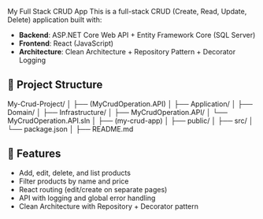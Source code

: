 My Full Stack CRUD App
This is a full-stack CRUD (Create, Read, Update, Delete) application built with:
- **Backend**: ASP.NET Core Web API + Entity Framework Core (SQL Server)
-  **Frontend**: React (JavaScript)
-  **Architecture**: Clean Architecture + Repository Pattern + Decorator Logging
## 📁 Project Structure
My-Crud-Project/
│
├── (MyCrudOperation.API)
│ ├── Application/
│ ├── Domain/
│ ├── Infrastructure/
│ ├── MyCrudOperation.API/
│ └── MyCrudOperation.API.sln
│
├── (my-crud-app)
│ ├── public/
│ ├── src/
│ └── package.json
│
├── README.md

## 🚀 Features

- Add, edit, delete, and list products
- Filter products by name and price
- React routing (edit/create on separate pages)
- API with logging and global error handling
- Clean Architecture with Repository + Decorator pattern

